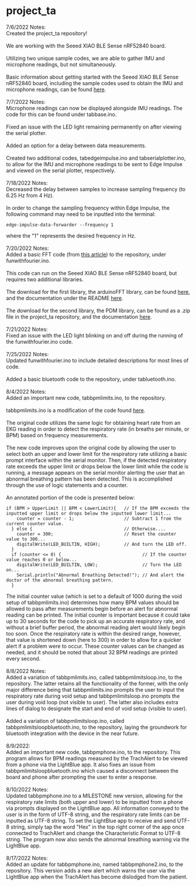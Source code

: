 # project_ta

7/6/2022 Notes: <br />
Created the project_ta repository!<br />
<br />
We are working with the Seeed XIAO BLE Sense nRF52840 board. <br />
<br />
Utilizing two unique sample codes, we are able to gather IMU and microphone readings, but not simultaneously. <br />
<br />
Basic information about getting started with the Seeed XIAO BLE Sense nRF52840 board, including the sample codes used to obtain the IMU and microphone readings, can be found [here](https://github.com/kevinwlu/iot/tree/master/lesson6/xiao). <br />
<br />
7/7/2022 Notes: <br />
Microphone readings can now be displayed alongside IMU readings. The code for this can be found under tabbase.ino. <br />
<br />
Fixed an issue with the LED light remaining permanently on after viewing the serial plotter. <br />
<br />
Added an option for a delay between data measurements. <br />
<br />
Created two additional codes, tabedgeimpulse.ino and tabserialplotter.ino, to allow for the IMU and microphone readings to be sent to Edge Impulse and viewed on the serial plotter, respectively. <br/>
<br />
7/18/2022 Notes: <br />
Decreased the delay between samples to increase sampling frequency (to 6.25 Hz from 4 Hz). <br />
<br />
In order to change the sampling frequency within Edge Impulse, the following command may need to be inputted into the terminal:
```
edge-impulse-data-forwarder --frequency 1
```
where the "1" represents the desired frequency in Hz. <br />
<br />
7/20/2022 Notes: <br />
Added a basic FFT code (from [this article](https://1littleendian.medium.com/the-late-night-tinkering-projects-10-fun-with-fourier-a72b358229b3)) to the repository, under funwithfourier.ino. <br/>
<br />
This code can run on the Seeed XIAO BLE Sense nRF52840 board, but requires two additional libraries. <br />
<br />
The download for the first library, the arduinoFFT library, can be found [here](https://www.arduino.cc/reference/en/libraries/arduinofft/), and the documentation under the README [here](https://github.com/kosme/arduinoFFT). <br />
<br />
The download for the second library, the PDM library, can be found as a .zip file in the project_ta repository, and the documentation [here](https://docs.arduino.cc/learn/built-in-libraries/pdm). <br />
<br />
7/21/2022 Notes: <br />
Fixed an issue with the LED light blinking on and off during the running of the funwithfourier.ino code. <br />
<br />
7/25/2022 Notes: <br />
Updated funwithfourier.ino to include detailed descriptions for most lines of code. <br />
<br />
Added a basic bluetooth code to the repository, under tabluetooth.ino. <br />
<br />
8/4/2022 Notes: <br />
Added an important new code, tabbpmlimits.ino, to the repository. <br />
<br />
tabbpmlimits.ino is a modification of the code found [here](https://github.com/oelsayed10/ArduinoFFT/blob/main/XiaoMicOriginal.ino). <br />
<br />
The original code utilizes the same logic for obtaining heart rate from an EKG reading in order to detect the respiratory rate (in breaths per minute, or BPM) based on frequency measurements. <br />
<br />
The new code improves upon the original code by allowing the user to select both an upper and lower limit for the respiratory rate utilizing a basic prompt interface within the serial monitor. Then, if the detected respiratory rate exceeds the upper limit or drops below the lower limit while the code is running, a message appears on the serial monitor alerting the user that an abnormal breathing pattern has been detected. This is accomplished through the use of logic statements and a counter. <br />
<br />
An annotated portion of the code is presented below:
```
if (BPM > UpperLimit || BPM < LowerLimit){   // If the BPM exceeds the inputted upper limit or drops below the inputted lower limit...
    counter = counter - 1;                   // Subtract 1 from the current counter value.
  } else {                                   // Otherwise....
    counter = 300;                           // Reset the counter value to 300...
    digitalWrite(LED_BUILTIN, HIGH);         // And turn the LED off.
  }
  if (counter <= 0) {                               // If the counter value reaches 0 or below...
    digitalWrite(LED_BUILTIN, LOW);                 // Turn the LED on...
    Serial.println("Abnormal Breathing Detected!"); // And alert the doctor of the abnormal breathing pattern.
  }
```
The initial counter value (which is set to a default of 1000 during the void setup of tabbpmlimits.ino) determines how many BPM values should be allowed to pass after measurements begin before an alert for abnormal reading can be printed. The initial counter is important because it could take up to 30 seconds for the code to pick up an accurate respiratory rate, and without a brief buffer period, the abnormal reading alert would likely begin too soon. Once the respiratory rate is within the desired range, however, that value is shortened down (here to 300) in order to allow for a quicker alert if a problem were to occur. These counter values can be changed as needed, and it should be noted that about 32 BPM readings are printed every second. <br />
<br />
8/8/2022 Notes: <br />
Added a variation of tabbpmlimits.ino, called tabbpmlimitsloop.ino, to the repository. The latter retains all the functionality of the former, with the only major difference being that tabbpmlimits.ino prompts the user to input the respiratory rate during void setup and tabbpmlimitsloop.ino prompts the user during void loop (not visible to user). The latter also includes extra lines of dialog to designate the start and end of void setup (visible to user). <br />
<br />
Added a variation of tabbpmlimitsloop.ino, called tabbpmlimitsloopbluetooth.ino, to the repository, laying the groundwork for bluetooth integration with the device in the near future. <br />
<br />
8/9/2022: <br />
Added an important new code, tabbpmphone.ino, to the repository. This program allows for BPM readings measured by the TrachAlert to be viewed from a phone via the LightBlue app. It also fixes an issue from tabbpmlimitsloopbluetooth.ino which caused a disconnect between the board and phone after prompting the user to enter a response. <br />
<br />
8/10/2022 Notes: <br />
Updated tabbpmphone.ino to a MILESTONE new version, allowing for the respiratory rate limits (both upper and lower) to be inputted from a phone via prompts displayed on the LightBlue app. All information conveyed to the user is in the form of UTF-8 string, and the respiratory rate limits can be inputted as UTF-8 string. To set the LightBlue app to receive and send UTF-8 string, simply tap the word "Hex" in the top right corner of the app once connected to TrachAlert and change the Characteristic Format to UTF-8 string. The program now also sends the abnormal breathing warning via the LightBlue app. <br />
<br />
8/17/2022 Notes: <br />
Added an update for tabbpmphone.ino, named tabbpmphone2.ino, to the repository. This version adds a new alert which warns the user via the LightBlue app when the TrachAlert has become dislodged from the patient. <br />
<br />
